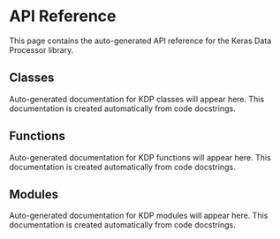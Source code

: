 # API Reference

This page contains the auto-generated API reference for the Keras Data Processor library.

## Classes

Auto-generated documentation for KDP classes will appear here. This documentation is created automatically from code docstrings.

## Functions

Auto-generated documentation for KDP functions will appear here. This documentation is created automatically from code docstrings.

## Modules

Auto-generated documentation for KDP modules will appear here. This documentation is created automatically from code docstrings.
